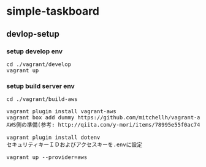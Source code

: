 simple-taskboard
================

## devlop-setup

### setup develop env

<pre>
cd ./vagrant/develop
vagrant up
</pre>

### setup build server env

<pre>
cd ./vagrant/build-aws

vagrant plugin install vagrant-aws
vagrant box add dummy https://github.com/mitchellh/vagrant-aws/raw/master/dummy.box
AWS側の準備(参考: http://qiita.com/y-mori/items/78995e55f0ac7497df5b)

vagrant plugin install dotenv
セキュリティキーＩＤおよびアクセスキーを.envに設定

vagrant up --provider=aws
</pre>



